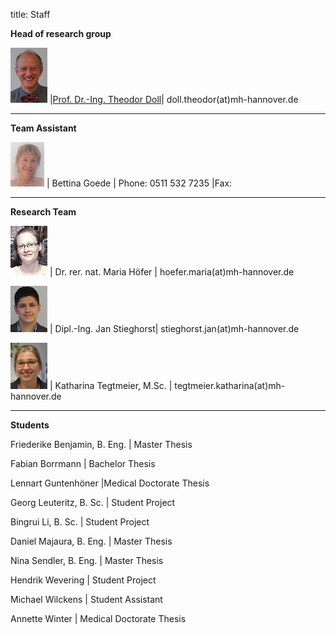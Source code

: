 title: Staff

**Head of research group**

![Image Theo Doll](Theo.png) |[Prof. Dr.-Ing. Theodor Doll](pagedoll.html)|	doll.theodor(at)mh-hannover.de   


----------------------------------------------------------------------------------------
**Team Assistant**

![Image Bettina Goede](Bettina.jpg) | Bettina Goede	|	Phone: 0511 532 7235 |Fax: 


----------------
**Research Team**   

![Image Maria Höfer](Maria.png) | Dr. rer. nat. Maria Höfer | hoefer.maria(at)mh-hannover.de     

![Image Jan Stieghorst ](Jan.png) |  Dipl.-Ing. Jan Stieghorst|	stieghorst.jan(at)mh-hannover.de    

![Image Katharina Tegtmeier](Katharina.png)  | Katharina Tegtmeier, M.Sc. 	|	tegtmeier.katharina(at)mh-hannover.de  

-----------------------------
**Students**

Friederike Benjamin, B. Eng. | Master Thesis

Fabian Borrmann | Bachelor Thesis

Lennart Guntenhöner |Medical Doctorate Thesis 

Georg Leuteritz, B. Sc. | Student Project

Bingrui Li, B. Sc. | Student Project

Daniel Majaura, B. Eng.	|	Master Thesis

Nina Sendler, B. Eng.	|	Master Thesis

Hendrik Wevering | Student Project

Michael Wilckens | Student Assistant

Annette Winter | Medical Doctorate Thesis

